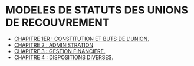 # MODELES DE STATUTS DES UNIONS DE RECOUVREMENT

- [CHAPITRE 1ER : CONSTITUTION ET BUTS DE L'UNION.](chapitre-1er)
- [CHAPITRE 2 : ADMINISTRATION](chapitre-2)
- [CHAPITRE 3 : GESTION FINANCIERE.](chapitre-3)
- [CHAPITRE 4 : DISPOSITIONS DIVERSES.](chapitre-4)

